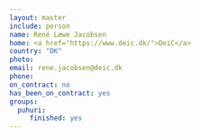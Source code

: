 ```yaml
---
layout: master
include: person
name: René Løwe Jacobsen
home: <a href="https://www.deic.dk/">DeiC</a>
country: "DK"
photo:
email: rene.jacobsen@deic.dk
phone:
on_contract: no
has_been_on_contract: yes
groups:
  puhuri:
     finished: yes
---
```

